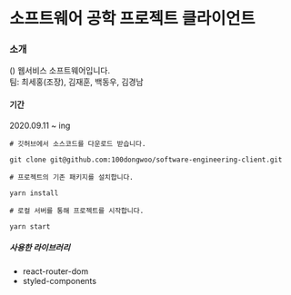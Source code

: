 # 소프트웨어 공학 프로젝트 클라이언트 
### 소개
() 웹서비스 소프트웨어입니다. <br/>
팀: 최세홍(조장), 김재훈, 백동우, 김경남
#### 기간
2020.09.11 ~ ing

```
# 깃허브에서 소스코드를 다운로드 받습니다.

git clone git@github.com:100dongwoo/software-engineering-client.git

# 프로젝트의 기존 패키지를 설치합니다.

yarn install

# 로컬 서버를 통해 프로젝트를 시작합니다.

yarn start

```
##### 사용한 라이브러리
- react-router-dom
- styled-components
